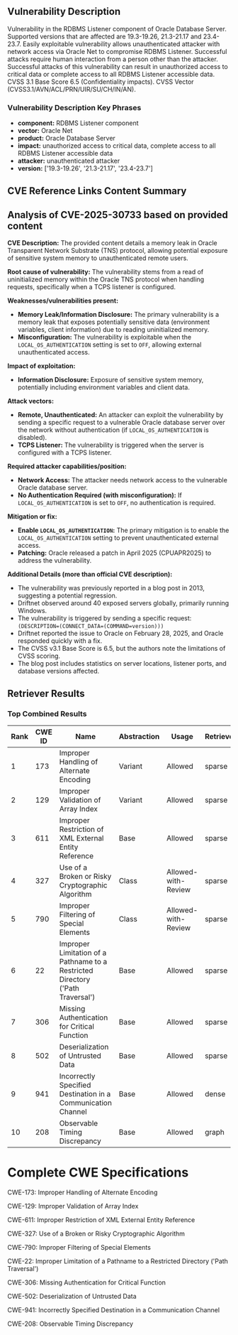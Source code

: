 ## Vulnerability Description
Vulnerability in the RDBMS Listener component of Oracle Database Server. Supported versions that are affected are 19.3-19.26, 21.3-21.17 and 23.4-23.7. Easily exploitable vulnerability allows unauthenticated attacker with network access via Oracle Net to compromise RDBMS Listener. Successful attacks require human interaction from a person other than the attacker. Successful attacks of this vulnerability can result in unauthorized access to critical data or complete access to all RDBMS Listener accessible data. CVSS 3.1 Base Score 6.5 (Confidentiality impacts). CVSS Vector (CVSS3.1/AVN/ACL/PRN/UIR/SU/CH/IN/AN).

### Vulnerability Description Key Phrases
- **component:** RDBMS Listener component
- **vector:** Oracle Net
- **product:** Oracle Database Server
- **impact:** unauthorized access to critical data, complete access to all RDBMS Listener accessible data
- **attacker:** unauthenticated attacker
- **version:** ['19.3-19.26', '21.3-21.17', '23.4-23.7']

## CVE Reference Links Content Summary
## Analysis of CVE-2025-30733 based on provided content

**CVE Description:** The provided content details a memory leak in Oracle Transparent Network Substrate (TNS) protocol, allowing potential exposure of sensitive system memory to unauthenticated remote users.

**Root cause of vulnerability:**
The vulnerability stems from a read of uninitialized memory within the Oracle TNS protocol when handling requests, specifically when a TCPS listener is configured.

**Weaknesses/vulnerabilities present:**
*   **Memory Leak/Information Disclosure:** The primary vulnerability is a memory leak that exposes potentially sensitive data (environment variables, client information) due to reading uninitialized memory.
*   **Misconfiguration:** The vulnerability is exploitable when the `LOCAL_OS_AUTHENTICATION` setting is set to `OFF`, allowing external unauthenticated access.

**Impact of exploitation:**
*   **Information Disclosure:**  Exposure of sensitive system memory, potentially including environment variables and client data.

**Attack vectors:**
*   **Remote, Unauthenticated:** An attacker can exploit the vulnerability by sending a specific request to a vulnerable Oracle database server over the network without authentication (if `LOCAL_OS_AUTHENTICATION` is disabled).
*   **TCPS Listener:** The vulnerability is triggered when the server is configured with a TCPS listener.

**Required attacker capabilities/position:**
*   **Network Access:** The attacker needs network access to the vulnerable Oracle database server.
*   **No Authentication Required (with misconfiguration):** If `LOCAL_OS_AUTHENTICATION` is set to `OFF`, no authentication is required.

**Mitigation or fix:**
*   **Enable `LOCAL_OS_AUTHENTICATION`:**  The primary mitigation is to enable the `LOCAL_OS_AUTHENTICATION` setting to prevent unauthenticated external access.
*   **Patching:** Oracle released a patch in April 2025 (CPUAPR2025) to address the vulnerability.

**Additional Details (more than official CVE description):**

*   The vulnerability was previously reported in a blog post in 2013, suggesting a potential regression.
*   Driftnet observed around 40 exposed servers globally, primarily running Windows.
*   The vulnerability is triggered by sending a specific request: `(DESCRIPTION=(CONNECT_DATA=(COMMAND=version)))`
*   Driftnet reported the issue to Oracle on February 28, 2025, and Oracle responded quickly with a fix.
*   The CVSS v3.1 Base Score is 6.5, but the authors note the limitations of CVSS scoring.
*   The blog post includes statistics on server locations, listener ports, and database versions affected.

## Retriever Results

### Top Combined Results

| Rank | CWE ID | Name | Abstraction | Usage  | Retrievers | Individual Scores |
|------|--------|------|-------------|-------|------------|-------------------|
| 1 | 173 | Improper Handling of Alternate Encoding | Variant | Allowed | sparse | 0.194 |
| 2 | 129 | Improper Validation of Array Index | Variant | Allowed | sparse | 0.184 |
| 3 | 611 | Improper Restriction of XML External Entity Reference | Base | Allowed | sparse | 0.171 |
| 4 | 327 | Use of a Broken or Risky Cryptographic Algorithm | Class | Allowed-with-Review | sparse | 0.163 |
| 5 | 790 | Improper Filtering of Special Elements | Class | Allowed-with-Review | sparse | 0.161 |
| 6 | 22 | Improper Limitation of a Pathname to a Restricted Directory ('Path Traversal') | Base | Allowed | sparse | 0.158 |
| 7 | 306 | Missing Authentication for Critical Function | Base | Allowed | sparse | 0.158 |
| 8 | 502 | Deserialization of Untrusted Data | Base | Allowed | sparse | 0.156 |
| 9 | 941 | Incorrectly Specified Destination in a Communication Channel | Base | Allowed | dense | 0.511 |
| 10 | 208 | Observable Timing Discrepancy | Base | Allowed | graph | 0.003 |



# Complete CWE Specifications

CWE-173: Improper Handling of Alternate Encoding

CWE-129: Improper Validation of Array Index

CWE-611: Improper Restriction of XML External Entity Reference

CWE-327: Use of a Broken or Risky Cryptographic Algorithm

CWE-790: Improper Filtering of Special Elements

CWE-22: Improper Limitation of a Pathname to a Restricted Directory ('Path Traversal')

CWE-306: Missing Authentication for Critical Function

CWE-502: Deserialization of Untrusted Data

CWE-941: Incorrectly Specified Destination in a Communication Channel

CWE-208: Observable Timing Discrepancy